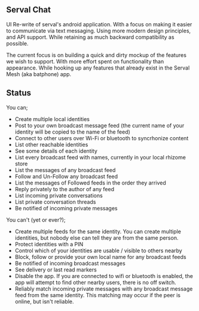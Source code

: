Serval Chat
-----------

UI Re-write of serval's android application. With a focus on making it easier to communicate via text messaging.
Using more modern design principles, and API support. While retaining as much backward compatibility as possible.

The current focus is on building a quick and dirty mockup of the features we wish to support. 
With more effort spent on functionality than appearance.
While hooking up any features that already exist in the Serval Mesh (aka batphone) app.


Status
------


You can;
- Create multiple local identities
- Post to your own broadcast message feed (the current name of your identity will be copied to the name of the feed)
- Connect to other users over Wi-Fi or bluetooth to syncrhonize content
- List other reachable identities
- See some details of each identity
- List every broadcast feed with names, currently in your local rhizome store
- List the messages of any broadcast feed
- Follow and Un-Follow any broadcast feed
- List the messages of Followed feeds in the order they arrived
- Reply privately to the author of any feed
- List incoming private conversations
- List private conversation threads
- Be notified of incoming private messages


You can't (yet or ever?);
- Create multiple feeds for the same identity. You can create multiple identities, but nobody else can tell they are from the same person.
- Protect identities with a PIN
- Control which of your identities are usable / visible to others nearby
- Block, follow or provide your own local name for any broadcast feeds
- Be notified of incoming broadcast messages
- See delivery or last read markers
- Disable the app. If you are connected to wifi or bluetooth is enabled, the app will attempt to find other nearby users, there is no off switch.
- Reliably match incoming private messages with any broadcast message feed from the same identity. This matching may occur if the peer is online, but isn't reliable.
